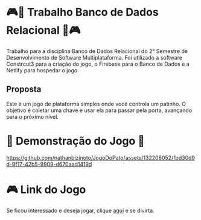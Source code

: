 # 🎮🦆 Trabalho Banco de Dados Relacional 🦆🎮

Trabalho para a disciplina Banco de Dados Relacional do 2° Semestre de Desenvolvimento de Software Multiplataforma.
Foi utilizado a software Constrcut3 para a criação do jogo, o Firebase para o Banco de Dados e a Netlify para hospedar o jogo.

## Proposta
Este é um jogo de plataforma simples onde você controla um patinho. O objetivo é coletar uma chave e usar ela para passar pela porta, avançando para o próximo nível.

# 🦆 Demonstração do Jogo 🦆

https://github.com/nathanbizinoto/JogoDoPato/assets/132208052/fbd30d9d-9f17-42b5-9909-d670aad1419d

# 🎮 Link do Jogo

Se ficou interessado e deseja jogar, clique [aqui](https://patogame.netlify.app/) e se divirta.



